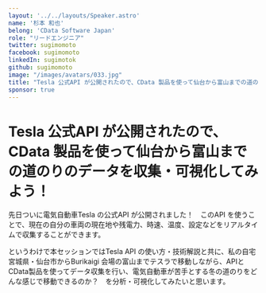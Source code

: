 ```yaml
---
layout: '../../layouts/Speaker.astro'
name: '杉本 和也'
belong: 'CData Software Japan'
role: "リードエンジニア"
twitter: sugimomoto
facebook: sugimomoto
linkedIn: sugimotok
github: sugimomoto
image: "/images/avatars/033.jpg"
title: "Tesla 公式API が公開されたので、CData 製品を使って仙台から富山までの道のりのデータを収集・可視化してみよう！"
sponsor: true
---
```


# Tesla 公式API が公開されたので、CData 製品を使って仙台から富山までの道のりのデータを収集・可視化してみよう！

先日ついに電気自動車Tesla の公式API が公開されました！　このAPI を使うことで、現在の自分の車両の現在地や残電力、時速、温度、設定などをリアルタイムで収集することができます。

というわけで本セッションではTesla API の使い方・技術解説と共に、私の自宅宮城県・仙台市からBurikaigi 会場の富山までテスラで移動しながら、APIとCData製品を使ってデータ収集を行い、電気自動車が苦手とする冬の道のりをどんな感じで移動できるのか？　を分析・可視化してみたいと思います。